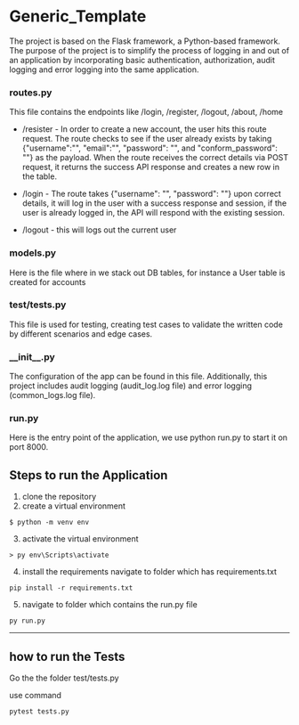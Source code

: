 # Generic_Template

The project is based on the Flask framework, a Python-based framework. The purpose of the project is to simplify the process of logging in and out of an application by incorporating basic authentication, authorization, audit logging and error logging into the same application. 

<h3>routes.py</h3>
This file contains the endpoints like /login, /register, /logout, /about, /home

 - /resister - In order to create a new account, the user hits this route request. The route checks to see if the user already exists by taking {"username":"", "email":"", "password": "", and "conform_password": ""} as the payload. When the route receives the correct details via POST request, it returns the success API response and creates a new row in the table.

 - /login - The route takes {"username": "", "password": ""} upon correct details, it will log in the user with a success response and session, if the user is already logged in, the API will respond with the existing session. 

 - /logout - this will logs out the current user

<h3>models.py</h3>
Here is the file where in we stack out DB tables, for instance a User table is created for accounts

<h3>test/tests.py</h3>
This file is used for testing, creating test cases to validate the written code by different scenarios and edge cases.

<h3>__init__.py</h3>
The configuration of the app can be found in this file. Additionally, this project includes audit logging (audit_log.log file) and error logging (common_logs.log file).

<h3>run.py</h3>
Here is the entry point of the application, we use python run.py to start it on port 8000.

## Steps to run the Application

1. clone the repository
2. create a virtual environment
```
$ python -m venv env
```
3. activate the virtual environment
```
> py env\Scripts\activate
```
4. install the requirements
   navigate to folder which has requirements.txt
```
pip install -r requirements.txt
```
5. navigate to folder which contains the run.py file
```
py run.py
```


------------------------
how to run the Tests
------------------------
Go the the folder test/tests.py

use command 
```
pytest tests.py
```
